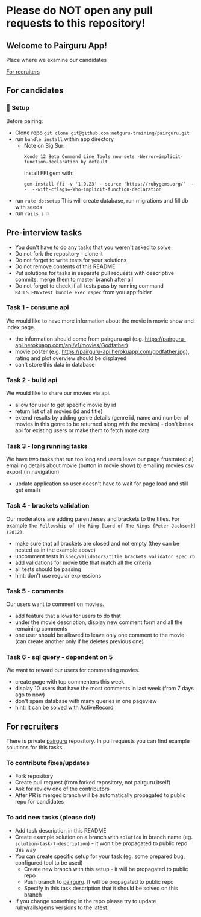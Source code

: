 # Please do NOT open any pull requests to this repository!

## Welcome to Pairguru App!
Place where we examine our candidates

[For recruiters](#for-recruiters)

## For candidates
### :hammer: Setup

Before pairing:
 - Clone repo `git clone git@github.com:netguru-training/pairguru.git`
 - run `bundle install` within app directory
    - Note on Big Sur:
      ```
      Xcode 12 Beta Command Line Tools now sets -Werror=implicit-function-declaration by default
      ````
      Install FFI gem with:
      ```
      gem install ffi -v '1.9.23' --source 'https://rubygems.org/'  --  --with-cflags=-Wno-implicit-function-declaration
      ```
 - run `rake db:setup` This will create database, run migrations and fill db with seeds
 - run `rails s` :boom:

## Pre-interview tasks

- You don't have to do any tasks that you weren't asked to solve
- Do not fork the repository - clone it
- Do not forget to write tests for your solutions
- Do not remove contents of this README
- Put solutions for tasks in separate pull requests with descriptive commits, merge them to master branch after all
- Do not forget to check if all tests pass by running command `RAILS_ENV=test bundle exec rspec` from you app folder

### Task 1 - consume api
We would like to have more information about the movie in movie show and index page.
- the information should come from pairguru api (e.g. https://pairguru-api.herokuapp.com/api/v1/movies/Godfather)
- movie poster (e.g. https://pairguru-api.herokuapp.com/godfather.jpg), rating and plot overview should be displayed
- can't store this data in database

### Task 2 - build api
We would like to share our movies via api.
- allow for user to get specific movie by id
- return list of all movies (id and title)
- extend results by adding genre details (genre id, name and number of movies in this genre to be returned along with the movies) - don't break api for existing users or make them to fetch more data

### Task 3 - long running tasks
We have two tasks that run too long and users leave our page frustrated:
a) emailing details about movie (button in movie show)
b) emailing movies csv export (in navigation)
- update application so user doesn't have to wait for page load and still get emails

### Task 4 - brackets validation
Our moderators are adding parentheses and brackets to the titles.
For example `The Fellowship of the Ring [Lord of The Rings {Peter Jackson}] (2012)`.
- make sure that all brackets are closed and not empty (they can be nested as in the example above)
- uncomment tests in `spec/validators/title_brackets_validator_spec.rb`
- add validations for movie title that match all the criteria
- all tests should be passing
- hint: don't use regular expressions

### Task 5 - comments
Our users want to comment on movies.
- add feature that allows for users to do that
- under the movie description, display new comment form and all the remaining comments
- one user should be allowed to leave only one comment to the movie (can create another only if he deletes previous one)

### Task 6 - sql query - dependent on 5
We want to reward our users for commenting movies.
- create page with top commenters this week.
- display 10 users that have the most comments in last week (from 7 days ago to now)
- don't spam database with many queries in one pageview
- hint: it can be solved with ActiveRecord


## For recruiters
There is private [pairguru](https://github.com/netguru/pairguru) repository. In pull requests you can find example solutions for this tasks.

### To contribute fixes/updates
* Fork repository
* Create pull request (from forked repository, not pairguru itself)
* Ask for review one of the contributors
* After PR is merged branch will be automatically propagated to public repo for candidates

### To add new tasks (please do!)
* Add task description in this README
* Create example solution on a branch with `solution` in branch name (eg. `solution-task-7-description`) - it won't be propagated to public repo this way
* You can create specific setup for your task (eg. some prepared bug, configured tool to be used)
  * Create new branch with this setup - it will be propagated to public repo
  * Push branch to [pairguru](https://github.com/netguru/pairguru). It will be propagated to public repo
  * Specify in this task description that it should be solved on this branch
* If you change something in the repo please try to update ruby/rails/gems versions to the latest.
